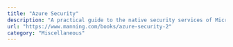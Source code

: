 ```yaml
---
title: "Azure Security"
description: "A practical guide to the native security services of Microsoft Azure."
url: "https://www.manning.com/books/azure-security-2"
category: "Miscellaneous"
---
```

